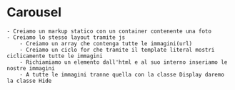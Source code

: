 # Carousel 
    - Creiamo un markup statico con un container contenente una foto
    - Creiamo lo stesso layout tramite js
        - Creiamo un array che contenga tutte le immagini(url)
        - Creiamo un ciclo for che tramite il template literal mostri ciclicamente tutte le immagini
        - Richiamiamo un elemento dall'html e al suo interno inseriamo le nostre immagini
        - A tutte le immagini tranne quella con la classe Display daremo la classe Hide 